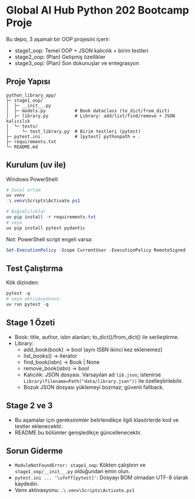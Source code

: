 # Global AI Hub Python 202 Bootcamp Proje

Bu depo, 3 aşamalı bir OOP projesini içerir:
- stage1_oop: Temel OOP + JSON kalıcılık + birim testleri
- stage2_oop: (Plan) Gelişmiş özellikler
- stage3_oop: (Plan) Son dokunuşlar ve entegrasyon

## Proje Yapısı
```
python_library_app/
├─ stage1_oop/
│  ├─ __init__.py
│  ├─ models.py           # Book dataclass (to_dict/from_dict)
│  ├─ library.py          # Library: add/list/find/remove + JSON kalıcılık
│  └─ tests/
│     └─ test_library.py  # Birim testleri (pytest)
├─ pytest.ini             # [pytest] pythonpath = .
├─ requirements.txt
└─ README.md
```

## Kurulum (uv ile)
Windows PowerShell:
```powershell
# Sanal ortam
uv venv
.\.venv\Scripts\Activate.ps1

# Bağımlılıklar
uv pip install -r requirements.txt
# veya
uv pip install pytest pydantic
```

Not: PowerShell script engeli varsa:
```powershell
Set-ExecutionPolicy -Scope CurrentUser -ExecutionPolicy RemoteSigned
```

## Test Çalıştırma
Kök dizinden:
```powershell
pytest -q
# veya aktivasyonsuz:
uv run pytest -q
```

## Stage 1 Özeti
- Book: title, author, isbn alanları; to_dict()/from_dict() ile serileştirme.
- Library:
  - add_book(book) -> bool (aynı ISBN ikinci kez eklenemez)
  - list_books() -> iterator
  - find_book(isbn) -> Book | None
  - remove_book(isbn) -> bool
  - Kalıcılık: JSON dosyası. Varsayılan ad `lib.json`; istenirse `Library(filename=Path("data/library.json"))` ile özelleştirilebilir.
  - Bozuk JSON dosyası yüklemeyi bozmaz; güvenli fallback.

## Stage 2 ve 3
- Bu aşamalar için gereksinimler belirlendikçe ilgili klasörlerde kod ve testler eklenecektir.
- README bu bölümler genişledikçe güncellenecektir.

## Sorun Giderme
- `ModuleNotFoundError: stage1_oop`: Kökten çalıştırın ve `stage1_oop/__init__.py` olduğundan emin olun.
- `pytest.ini ... '\ufeff[pytest]'`: Dosyayı BOM olmadan UTF-8 olarak kaydedin.
- Venv aktivasyonu: `.\.venv\Scripts\Activate.ps1`